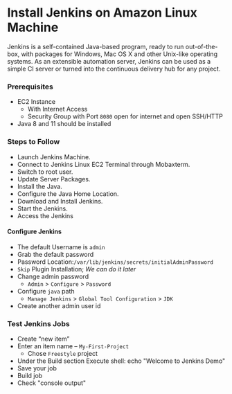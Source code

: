 # Install Jenkins on Amazon Linux Machine
Jenkins is a self-contained Java-based program, ready to run out-of-the-box, with packages for Windows, Mac OS X and other Unix-like operating systems. As an extensible automation server, Jenkins can be used as a simple CI server or turned into the continuous delivery hub for any project.

### Prerequisites
- EC2 Instance 
   - With Internet Access
   - Security Group with Port `8080` open for internet and open SSH/HTTP 
- Java 8 and 11 should be installed  

### Steps to Follow
- Launch Jenkins Machine.
- Connect to Jenkins Linux EC2 Terminal through Mobaxterm.
- Switch to root user.
- Update Server Packages.
- Install the Java.
- Configure the Java Home Location.
- Download and Install Jenkins.
- Start the Jenkins.
- Access the Jenkins

#### Configure Jenkins
- The default Username is `admin`
- Grab the default password 
- Password Location:`/var/lib/jenkins/secrets/initialAdminPassword`
- `Skip` Plugin Installation; _We can do it later_
- Change admin password
   - `Admin` > `Configure` > `Password`
- Configure `java` path
  - `Manage Jenkins` > `Global Tool Configuration` > `JDK`  
- Create another admin user id

### Test Jenkins Jobs
- Create “new item”
- Enter an item name – `My-First-Project`
   - Chose `Freestyle` project
- Under the Build section
	Execute shell: echo "Welcome to Jenkins Demo"
- Save your job 
- Build job
- Check "console output"
